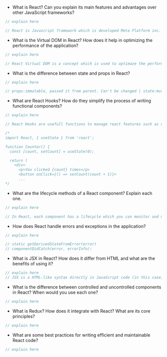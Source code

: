
- What is React? Can you explain its main features and advantages over other JavaScript frameworks?
```js
// explain here

// React is Javascript framework which is developed Meta Platform inc. The main feature of React is its component-based construction. Users can make a code in one component independently, it means easy to manage the codes separately in such big team, good to keep codes clean and more organized.

```
- What is the Virtual DOM in React? How does it help in optimizing the performance of the application?
```js
// explain here

// React Virtual DOM is a concept which is used to optimaze the performance of rendering. In React, all changes to the UI are first made to the Virtual DOM, which means that only the differences will be updated in the actual DOM and it makes results in faster and more efficient.

```
- What is the difference between state and props in React?
```js
// explain here

// props:immutable, passed it from parent. Can't be changed | state:mutable and maintained by component. Can be changed

```
- What are React Hooks? How do they simplify the process of writing functional components?
```js
// explain here

// React Hooks are usefull functions to manage react features such as useState, useEffect, useContext.

/*
import React, { useState } from 'react';

function Counter() {
  const [count, setCount] = useState(0);

  return (
    <div>
      <p>You clicked {count} times</p>
      <button onClick={() => setCount(count + 1)}>
      ...
*/

```
- What are the lifecycle methods of a React component? Explain each one.
```js
// explain here

// In React, each component has a lifecycle which you can monitor and manipulate during the process of program. It contains 3 main phases : Mounting /(When put elements into DOM), Updating (Updated when there some changes), and Unmounting (When elements removed from the DOM).


```
- How does React handle errors and exceptions in the application?
```js
// explain here

// static getDerivedStateFromError(error)
// componentDidCatch(error, errorInfo):

```
- What is JSX in React? How does it differ from HTML and what are the benefits of using it?
```js
// explain here
// JSX is a HTML-like syntax directly in JavaScript code (in this case, it's React). As I wrote before this look-like similar to html and user can use it inside of js file, simply it is the advantage of JSX

```
- What is the difference between controlled and uncontrolled components in React? When would you use each one?
```js
// explain here

```
- What is Redux? How does it integrate with React? What are its core principles?
```js
// explain here

```
- What are some best practices for writing efficient and maintainable React code?
```js
// explain here

```